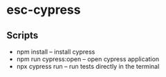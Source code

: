 # esc-cypress

## Scripts
- npm install – install cypress
- npm run cypress:open – open cypress application
- npx cypress run – run tests directly in the terminal
